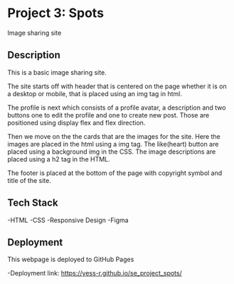 # Project 3: Spots

Image sharing site

## Description

This is a basic image sharing site.

The site starts off with header that is centered on the page whether it is on a desktop or mobile, that is placed using an img tag in html.

The profile is next which consists of a profile avatar, a description and two buttons one to edit the profile and one to create new post. Those are positioned using display flex and flex direction.

Then we move on the the cards that are the images for the site. Here the images are placed in the html using a img tag. The like(heart) button are placed using a background img in the CSS. The image descriptions are placed using a h2 tag in the HTML.

The footer is placed at the bottom of the page with copyright symbol and title of the site.

## Tech Stack

-HTML
-CSS
-Responsive Design
-Figma

## Deployment

This webpage is deployed to GitHub Pages

-Deployment link: https://yess-r.github.io/se_project_spots/
